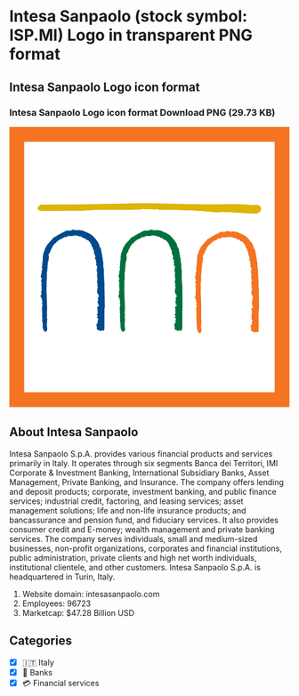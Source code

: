 # Intesa Sanpaolo (stock symbol: ISP.MI) Logo in transparent PNG format

## Intesa Sanpaolo Logo icon format

### Intesa Sanpaolo Logo icon format Download PNG (29.73 KB)

![Intesa Sanpaolo Logo icon format Download PNG (29.73 KB)](/img/orig/ISP.MI-e8dc3cc4.png)

## About Intesa Sanpaolo

Intesa Sanpaolo S.p.A. provides various financial products and services primarily in Italy. It operates through six segments Banca dei Territori, IMI Corporate & Investment Banking, International Subsidiary Banks, Asset Management, Private Banking, and Insurance. The company offers lending and deposit products; corporate, investment banking, and public finance services; industrial credit, factoring, and leasing services; asset management solutions; life and non-life insurance products; and bancassurance and pension fund, and fiduciary services. It also provides consumer credit and E-money; wealth management and private banking services. The company serves individuals, small and medium-sized businesses, non-profit organizations, corporates and financial institutions, public administration, private clients and high net worth individuals, institutional clientele, and other customers. Intesa Sanpaolo S.p.A. is headquartered in Turin, Italy.

1. Website domain: intesasanpaolo.com
2. Employees: 96723
3. Marketcap: $47.28 Billion USD


## Categories
- [x] 🇮🇹 Italy
- [x] 🏦 Banks
- [x] 💳 Financial services
